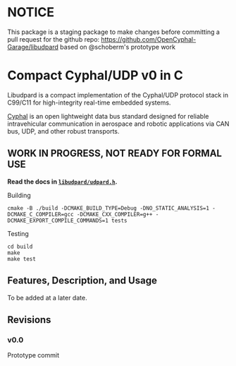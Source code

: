# NOTICE

This package is a staging package to make changes before committing a pull request for the github repo: https://github.com/OpenCyphal-Garage/libudpard based on @schoberm's prototype work

# Compact Cyphal/UDP v0 in C

Libudpard is a compact implementation of the Cyphal/UDP protocol stack in C99/C11 for high-integrity real-time
embedded systems.

[Cyphal](https://opencyphal.org) is an open lightweight data bus standard designed for reliable intravehicular
communication in aerospace and robotic applications via CAN bus, UDP, and other robust transports.

## WORK IN PROGRESS, NOT READY FOR FORMAL USE

**Read the docs in [`libudpard/udpard.h`](/libudpard/udpard.h).**

Building
```
cmake -B ./build -DCMAKE_BUILD_TYPE=Debug -DNO_STATIC_ANALYSIS=1 -DCMAKE_C_COMPILER=gcc -DCMAKE_CXX_COMPILER=g++ -DCMAKE_EXPORT_COMPILE_COMMANDS=1 tests
```
Testing
```
cd build
make
make test
```

## Features, Description, and Usage

To be added at a later date.

## Revisions
### v0.0

Prototype commit

